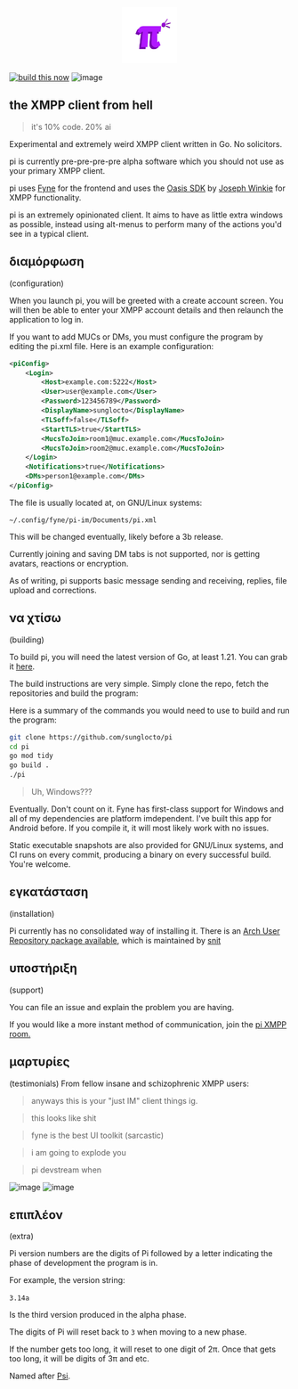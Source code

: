 <center>
<img width="100" height="100" src="https://github.com/sunglocto/pi/blob/255bc3749c089e3945871ddf19dd17d14a83f9ff/pi.png">
</center>

[![build this now](https://github.com/sunglocto/pi/actions/workflows/go.yml/badge.svg)](https://github.com/sunglocto/pi/actions/workflows/go.yml)
<img width="1920" height="1080" alt="image" src="https://github.com/user-attachments/assets/9e2d9209-6ad5-4f22-94d0-4cc18c835372" />


## the XMPP client from hell
> it's 10% code. 20% ai

Experimental and extremely weird XMPP client written in Go. No solicitors.

pi is currently pre-pre-pre-pre alpha software which you should not use as your primary XMPP client.

pi uses [Fyne](https://fyne.io) for the frontend and uses the [Oasis SDK](https://github.com/jjj333-p/oasis-sdk) by [Joseph Winkie](https://pain.agency) for XMPP functionality.

pi is an extremely opinionated client. It aims to have as little extra windows as possible, instead using alt-menus to perform many of the actions you'd see in a typical client.


## διαμόρφωση
(configuration)

When you launch pi, you will be greeted with a create account screen. You will then be able to enter your XMPP account details and then relaunch the application to log in.

If you want to add MUCs or DMs, you must configure the program by editing the pi.xml file. Here is an example configuration:

```xml
<piConfig>
	<Login>
		<Host>example.com:5222</Host>
		<User>user@example.com</User>
		<Password>123456789</Password>
		<DisplayName>sunglocto</DisplayName>
		<TLSoff>false</TLSoff>
		<StartTLS>true</StartTLS>
		<MucsToJoin>room1@muc.example.com</MucsToJoin>
		<MucsToJoin>room2@muc.example.com</MucsToJoin>
	</Login>
	<Notifications>true</Notifications>
	<DMs>person1@example.com</DMs>
</piConfig>
```

The file is usually located at, on GNU/Linux systems:
```
~/.config/fyne/pi-im/Documents/pi.xml
```
This will be changed eventually, likely before a 3b release.

Currently joining and saving DM tabs is not supported, nor is getting avatars, reactions or encryption.

As of writing, pi supports basic message sending and receiving, replies, file upload and corrections.


## να χτίσω 
(building)

To build pi, you will need the latest version of Go, at least 1.21. You can grab it [here](https://go.dev).

The build instructions are very simple. Simply clone the repo, fetch the repositories and build the program:

Here is a summary of the commands you would need to use to build and run the program:
```bash
git clone https://github.com/sunglocto/pi
cd pi
go mod tidy
go build .
./pi
```
> Uh, Windows???

Eventually. Don't count on it.
Fyne has first-class support for Windows and all of my dependencies are platform imdependent. I've built this app for Android before. If you compile it, it will most likely work with no issues.

Static executable snapshots are also provided for GNU/Linux systems, and CI runs on every commit, producing a binary on every successful build. You're welcome.

## εγκατάσταση
(installation)

Pi currently has no consolidated way of installing it. There is an [Arch User Repository package available](https://aur.archlinux.org/pi-im), which is maintained by [snit](https://isekai.rocks/~snit)

## υποστήριξη
(support)

You can file an issue and explain the problem you are having.

If you would like a more instant method of communication, join the [pi XMPP room.](xmpp:pi@room.sunglocto.net?join)

## μαρτυρίες
(testimonials)
From fellow insane and schizophrenic XMPP users:

> anyways this is your "just IM" client things ig.

> this looks like shit

> fyne is the best UI toolkit (sarcastic)

> i am going to explode you

> pi devstream when

<img width="361" height="66" alt="image" src="https://github.com/user-attachments/assets/5a926f6b-1005-4795-a6ef-4e0538bb4d5a" />
<img width="316" height="73" alt="image" src="https://github.com/user-attachments/assets/52309c60-8110-43eb-9c45-56c9cfd82cc4" />


## επιπλέον
(extra)

Pi version numbers are the digits of Pi followed by a letter indicating the phase of development the program is in.

For example, the version string:

`3.14a`

Is the third version produced in the alpha phase.

The digits of Pi will reset back to `3` when moving to a new phase.

If the number gets too long, it will reset to one digit of 2π. Once that gets too long, it will be digits of 3π and etc.

Named after [Psi](https://github.com/psi-im/psi).
